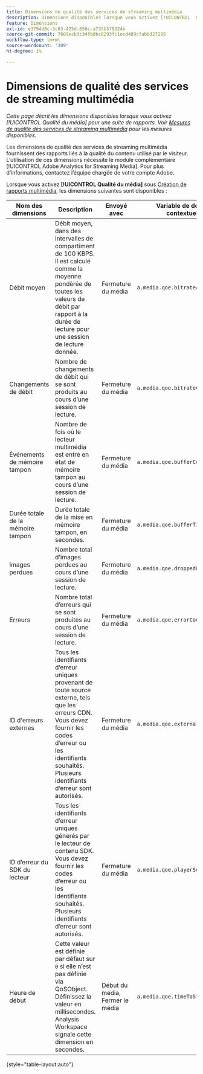 ```yaml
---
title: Dimensions de qualité des services de streaming multimédia
description: Dimensions disponibles lorsque vous activez [!UICONTROL  Qualité du média ] pour une suite de rapports.
feature: Dimensions
exl-id: e3794d8c-3c03-425d-850c-a735b579324b
source-git-commit: 7609ecb3c34fb0bc8293fc1ecd409cfabb327295
workflow-type: tm+mt
source-wordcount: '309'
ht-degree: 1%

---
```


# Dimensions de qualité des services de streaming multimédia

*Cette page décrit les dimensions disponibles lorsque vous activez [!UICONTROL Qualité du média] pour une suite de rapports. Voir [Mesures de qualité des services de streaming multimédia](../metrics/sm-quality.md) pour les mesures disponibles.*

Les dimensions de qualité des services de streaming multimédia fournissent des rapports liés à la qualité du contenu utilisé par le visiteur. L’utilisation de ces dimensions nécessite le module complémentaire [!UICONTROL Adobe Analytics for Streaming Media]. Pour plus d’informations, contactez l’équipe chargée de votre compte Adobe.

Lorsque vous activez **[!UICONTROL Qualité du média]** sous [Création de rapports multimédia](/help/admin/admin/c-manage-report-suites/c-edit-report-suites/media-management.md), les dimensions suivantes sont disponibles :

| Nom des dimensions | Description | Envoyé avec | Variable de données contextuelles |
| --- | --- | --- | --- |
| Débit moyen | Débit moyen, dans des intervalles de compartiment de 100 KBPS. Il est calculé comme la moyenne pondérée de toutes les valeurs de débit par rapport à la durée de lecture pour une session de lecture donnée. | Fermeture du média | `a.media.qoe.bitrateAverageBucket` |
| Changements de débit | Nombre de changements de débit qui se sont produits au cours d’une session de lecture. | Fermeture du média | `a.media.qoe.bitrateChangeCount` |
| Événements de mémoire tampon | Nombre de fois où le lecteur multimédia est entré en état de mémoire tampon au cours d’une session de lecture. | Fermeture du média | `a.media.qoe.bufferCount` |
| Durée totale de la mémoire tampon | Durée totale de la mise en mémoire tampon, en secondes. | Fermeture du média | `a.media.qoe.bufferTime` |
| Images perdues | Nombre total d’images perdues au cours d’une session de lecture. | Fermeture du média | `a.media.qoe.droppedFrameCount` |
| Erreurs | Nombre total d’erreurs qui se sont produites au cours d’une session de lecture. | Fermeture du média | `a.media.qoe.errorCount` |
| ID d&#39;erreurs externes | Tous les identifiants d’erreur uniques provenant de toute source externe, tels que les erreurs CDN. Vous devez fournir les codes d’erreur ou les identifiants souhaités. Plusieurs identifiants d’erreur sont autorisés. | Fermeture du média | `a.media.qoe.externalErrors` |
| ID d’erreur du SDK du lecteur | Tous les identifiants d’erreur uniques générés par le lecteur de contenu SDK. Vous devez fournir les codes d’erreur ou les identifiants souhaités. Plusieurs identifiants d’erreur sont autorisés. | Fermeture du média | `a.media.qoe.playerSdkErrors` |
| Heure de début | Cette valeur est définie par défaut sur `0` si elle n’est pas définie via QoSObject. Définissez la valeur en millisecondes. Analysis Workspace signale cette dimension en secondes. | Début du média, Fermer le média | `a.media.qoe.timeToStart` |

{style="table-layout:auto"}
